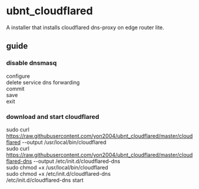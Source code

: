 # ubnt_cloudflared
A installer that installs cloudflared dns-proxy on edge router lite.

## guide
### disable dnsmasq
  configure  
  delete service dns forwarding  
  commit  
  save  
  exit  

### download and start cloudflared
  sudo curl https://raw.githubusercontent.com/yon2004/ubnt_cloudflared/master/cloudflared --output /usr/local/bin/cloudflared  
  sudo curl https://raw.githubusercontent.com/yon2004/ubnt_cloudflared/master/cloudflared-dns --output /etc/init.d/cloudflared-dns  
  sudo chmod +x /usr/local/bin/cloudflared  
  sudo chmod +x /etc/init.d/cloudflared-dns  
  /etc/init.d/cloudflared-dns start  
